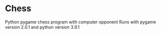# Chess
Python pygame chess program with computer opponent
Runs with pygame version 2.0.1 and python version 3.9.1
